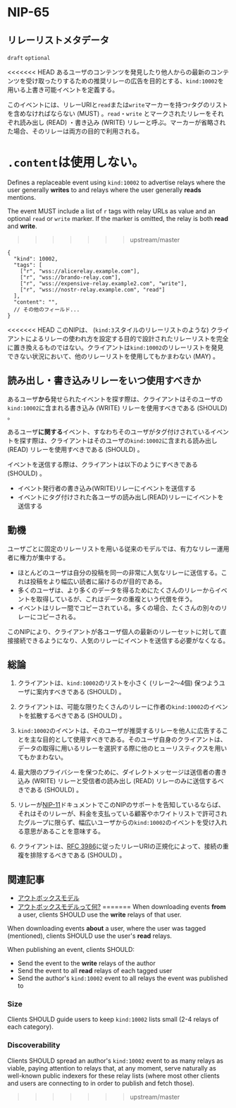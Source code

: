 NIP-65
======

リレーリストメタデータ
-------------------

`draft` `optional`

<<<<<<< HEAD
あるユーザのコンテンツを発見したり他人からの最新のコンテンツを受け取ったりするための推奨リレーの広告を目的とする、`kind:10002`を用いる上書き可能イベントを定義する。

このイベントには、リレーURIと`read`または`write`マーカーを持つ`r`タグのリストを含めなければならない (MUST) 。`read`・`write` とマークされたリレーをそれぞれ読み出し (READ) ・書き込み (WRITE) リレーと呼ぶ。マーカーが省略された場合、そのリレーは両方の目的で利用される。

`.content`は使用しない。
=======
Defines a replaceable event using `kind:10002` to advertise relays where the user generally **writes** to and relays where the user generally **reads** mentions.

The event MUST include a list of `r` tags with relay URLs as value and an optional `read` or `write` marker. If the marker is omitted, the relay is both **read** and **write**.
>>>>>>> upstream/master

```jsonc
{
  "kind": 10002,
  "tags": [
    ["r", "wss://alicerelay.example.com"],
    ["r", "wss://brando-relay.com"],
    ["r", "wss://expensive-relay.example2.com", "write"],
    ["r", "wss://nostr-relay.example.com", "read"]
  ],
  "content": "",
  // その他のフィールド...
}
```

<<<<<<< HEAD
このNIPは、 (`kind:3`スタイルのリレーリストのような) クライアントによるリレーの使われ方を設定する目的で設計されたリレーリストを完全に置き換えるものではない。クライアントは`kind:10002`のリレーリストを発見できない状況において、他のリレーリストを使用してもかまわない (MAY) 。

## 読み出し・書き込みリレーをいつ使用すべきか

あるユーザ**から**発せられたイベントを探す際は、クライアントはそのユーザの`kind:10002`に含まれる書き込み (WRITE) リレーを使用すべきである (SHOULD) 。

あるユーザ**に関する**イベント、すなわちそのユーザがタグ付けされているイベントを探す際は、クライアントはそのユーザの`kind:10002`に含まれる読み出し (READ) リレーを使用すべきである (SHOULD) 。

イベントを送信する際は、クライアントは以下のようにすべきである (SHOULD) 。

- イベント発行者の書き込み(WRITE)リレーにイベントを送信する
- イベントにタグ付けされた各ユーザの読み出し(READ)リレーにイベントを送信する

## 動機

ユーザごとに固定のリレーリストを用いる従来のモデルでは、有力なリレー運用者に権力が集中する。

  - ほとんどのユーザは自分の投稿を同一の非常に人気なリレーに送信する。これは投稿をより幅広い読者に届けるのが目的である。
  - 多くのユーザは、より多くのデータを得るためにたくさんのリレーからイベントを取得しているが、これはデータの重複という代償を伴う。
  - イベントはリレー間でコピーされている。多くの場合、たくさんの別々のリレーにコピーされる。
  
このNIPにより、クライアントが各ユーザ個人の最新のリレーセットに対して直接接続できるようになり、人気のリレーにイベントを送信する必要がなくなる。

## 総論

1. クライアントは、`kind:10002`のリストを小さく (リレー2〜4個) 保つようユーザに案内すべきである (SHOULD) 。

2. クライアントは、可能な限りたくさんのリレーに作者の`kind:10002`のイベントを拡散するべきである (SHOULD) 。

3. `kind:10002`のイベントは、そのユーザが推奨するリレーを他人に広告することを主な目的として使用すべきである。そのユーザ自身のクライアントは、データの取得に用いるリレーを選択する際に他のヒューリスティクスを用いてもかまわない。

4. 最大限のプライバシーを保つために、ダイレクトメッセージは送信者の書き込み (WRITE) リレーと受信者の読み出し (READ) リレーのみに送信するべきである (SHOULD) 。

5. リレーが[NIP-11](11.md)ドキュメントでこのNIPのサポートを告知しているならば、それはそのリレーが、料金を支払っている顧客やホワイトリストで許可されたグループに限らず、幅広いユーザからの`kind:10002`のイベントを受け入れる意思があることを意味する。

6. クライアントは、[RFC 3986](https://datatracker.ietf.org/doc/html/rfc3986#section-6)に従ったリレーURIの正規化によって、接続の重複を排除するべきである (SHOULD) 。

## 関連記事
- [アウトボックスモデル](https://mikedilger.com/gossip-model/)
- [アウトボックスモデルって何?](https://habla.news/u/hodlbod@coracle.social/8YjqXm4SKY-TauwjOfLXS)
=======
When downloading events **from** a user, clients SHOULD use the **write** relays of that user.

When downloading events **about** a user, where the user was tagged (mentioned), clients SHOULD use the user's **read** relays.

When publishing an event, clients SHOULD:

- Send the event to the **write** relays of the author
- Send the event to all **read** relays of each tagged user
- Send the author's `kind:10002` event to all relays the event was published to

### Size

Clients SHOULD guide users to keep `kind:10002` lists small (2-4 relays of each category).

### Discoverability

Clients SHOULD spread an author's `kind:10002` event to as many relays as viable, paying attention to relays that, at any moment, serve naturally as well-known public indexers for these relay lists (where most other clients and users are connecting to in order to publish and fetch those).
>>>>>>> upstream/master
